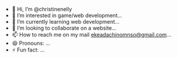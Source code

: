 - 👋 Hi, I’m @christinenelly
- 👀 I’m interested in game/web development...
- 🌱 I’m currently learning web development...
- 💞️ I’m looking to collaborate on a website...
- 📫 How to reach me on my mail ekeadachinomnso@gmail.com...
- 😄 Pronouns: ...
- ⚡ Fun fact: ...

<!---
christinenelly/christinenelly is a ✨ special ✨ repository because its `README.md` (this file) appears on your GitHub profile.
You can click the Preview link to take a look at your changes.
--->
